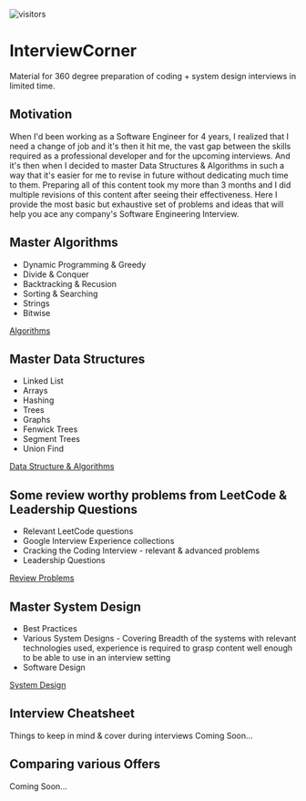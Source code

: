 ![visitors](https://visitor-badge.laobi.icu/badge?page_id=nikhilaii93.InterviewCorner)

# InterviewCorner
Material for 360 degree preparation of coding + system design interviews in limited time.

## Motivation
When I'd been working as a Software Engineer for 4 years, I realized that I need a change of job and it's then it hit me, the vast gap between the skills required as a professional developer and for the upcoming interviews.
And it's then when I decided to master Data Structures & Algorithms in such a way that it's easier for me to revise in future without dedicating much time to them. Preparing all of this content took my more than 3 months and I did multiple revisions of this content after seeing their effectiveness.
Here I provide the most basic but exhaustive set of problems and ideas that will help you ace any company's Software Engineering Interview.

## Master Algorithms

* Dynamic Programming & Greedy
* Divide & Conquer
* Backtracking & Recusion
* Sorting & Searching
* Strings
* Bitwise

[Algorithms](https://docs.google.com/document/d/e/2PACX-1vTK0wLpYGZM18yvTeMuCKniDIww6aEfiwemAZIPmyuLoO6pT1c2yMivtmSTq_v369m5pTi1tBPZjRHY/pub)

## Master Data Structures

* Linked List
* Arrays
* Hashing
* Trees
* Graphs
* Fenwick Trees
* Segment Trees
* Union Find

[Data Structure & Algorithms](https://docs.google.com/document/d/e/2PACX-1vTmnf_gjnrk6Y_B7vE8TzP6bLVuk75wS3tGwsxAK1qywIK5cNjLluByfbiG9l_0UMKo5h_HVDTzEYYv/pub)

## Some review worthy problems from LeetCode & Leadership Questions

* Relevant LeetCode questions
* Google Interview Experience collections
* Cracking the Coding Interview - relevant & advanced problems
* Leadership Questions

[Review Problems](https://docs.google.com/document/d/e/2PACX-1vQclZ2sJhR9zTLl_evIP91LRV17ir3DV96LesaFWYsQzvsIwSdN_nmWG6AQnpvbvd6s-uDgBr6zeLts/pub)

## Master System Design

* Best Practices
* Various System Designs - Covering Breadth of the systems with relevant technologies used, experience is required to grasp content well enough to be able to use in an interview setting
* Software Design


[System Design](https://docs.google.com/document/d/e/2PACX-1vRTnokd9S0cSvLrnJH_czdEmjgUDM3xfbtQ-T8xdbVobeBgMgvcMxcWa48bX1598aGqFAjqdDA00cxx/pub)

## Interview Cheatsheet

Things to keep in mind & cover during interviews
Coming Soon...

## Comparing various Offers

Coming Soon...
